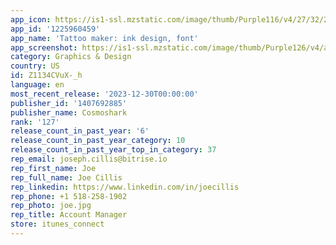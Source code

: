 ```yaml
---
app_icon: https://is1-ssl.mzstatic.com/image/thumb/Purple116/v4/27/32/2f/27322f3f-91b1-806a-ef81-bfea810573af/TattooIcon-1x_U007emarketing-0-5-0-85-220.png/1024x1024bb.png
app_id: '1225960459'
app_name: 'Tattoo maker: ink design, font'
app_screenshot: https://is1-ssl.mzstatic.com/image/thumb/Purple126/v4/a0/f9/c2/a0f9c2cc-3592-d415-c259-cafc1a5a22af/c8294206-9d9b-4859-a728-390922b24743_Eng_1.png/1242x2688bb.png
category: Graphics & Design
country: US
id: Z1134CVuX-_h
language: en
most_recent_release: '2023-12-30T00:00:00'
publisher_id: '1407692885'
publisher_name: Cosmoshark
rank: '127'
release_count_in_past_year: '6'
release_count_in_past_year_category: 10
release_count_in_past_year_top_in_category: 37
rep_email: joseph.cillis@bitrise.io
rep_first_name: Joe
rep_full_name: Joe Cillis
rep_linkedin: https://www.linkedin.com/in/joecillis
rep_phone: +1 518-258-1902
rep_photo: joe.jpg
rep_title: Account Manager
store: itunes_connect
---
```

